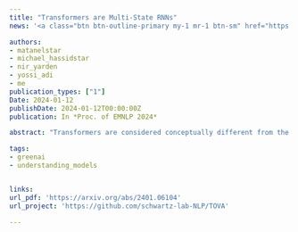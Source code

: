 ```yaml
---
title: "Transformers are Multi-State RNNs"
news: '<a class="btn btn-outline-primary my-1 mr-1 btn-sm" href="https://www.marktechpost.com/2024/01/15/this-ai-paper-demonstrates-how-decoder-only-transformers-mimic-infinite-multi-state-recurrent-neural-networks-rnns-and-introduces-tova-for-enhanced-efficiency/"  target="_blank" rel="noopener noreferrer">MarkTechPost</a>'

authors:
- matanelstar
- michael_hassidstar
- nir_yarden
- yossi_adi
- me
publication_types: ["1"]
Date: 2024-01-12
publishDate: 2024-01-12T00:00:00Z
publication: In *Proc. of EMNLP 2024*

abstract: "Transformers are considered conceptually different from the previous generation of state-of-the-art NLP models - recurrent neural networks (RNNs). In this work, we demonstrate that decoder-only transformers can in fact be conceptualized as unbounded multi-state RNNs - an RNN variant with unlimited hidden state size. We further show that transformers can be converted into bounded multi-state RNNs by fixing the size of their hidden state, effectively compressing their key-value cache. We introduce a novel, training-free compression policy - Token Omission Via Attention (TOVA). Our experiments with four long range tasks and several LLMs show that TOVA outperforms several baseline compression policies. Particularly, our results are nearly on par with the full model, using in some cases only 18 of the original cache size, which translates to 4.8X higher throughput. Our results shed light on the connection between transformers and RNNs, and help mitigate one of LLMs' most painful computational bottlenecks - the size of their key-value cache. We publicly release our code."

tags:
- greenai
- understanding_models 


links:
url_pdf: 'https://arxiv.org/abs/2401.06104'
url_project: 'https://github.com/schwartz-lab-NLP/TOVA'

---
```

